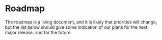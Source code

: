 # Roadmap

The roadmap is a living document, and it is likely that priorities will change, but the list below should give some indication of our plans for the next major release, and for the future.
